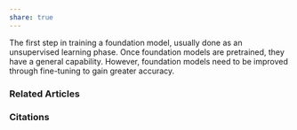 ```yaml
---
share: true
---
```


The first step in training a foundation model, usually done as an unsupervised learning phase. Once foundation models are pretrained, they have a general capability. However, foundation models need to be improved through fine-tuning to gain greater accuracy.

### Related Articles

### Citations
